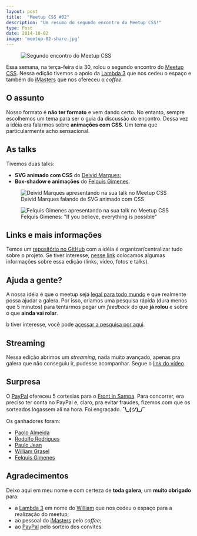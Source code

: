 ```yaml
---
layout: post
title:  "Meetup CSS #02"
description: "Um resumo do segundo encontro do Meetup CSS!"
type: Post
date: 2014-10-02
image: 'meetup-02-share.jpg'
---
```


<figure class="text-center loading">
    <img src="{{ site.baseurl}}build/img/posts/meetup-02-abertura.jpg" alt="Segundo encontro do Meetup CSS">
</figure>

Essa semana, na terça-feira dia 30, rolou o segundo encontro do <a href="http://www.meetup.com/CSS-SP/">Meetup CSS</a>. Nessa edição tivemos o apoio da <a href="http://www.lambda3.com.br/">Lambda 3</a> que nos cedeu o espaço e também do <a href="http://imasters.com.br/">iMasters</a> que nos ofereceu o <i>coffee</i>.

## O assunto

Nosso formato é <b>não ter formato</b> e vem dando certo. No entanto, sempre escolhemos um tema para ser o guia da discussão do encontro. Dessa vez a idéia era falarmos sobre <b>animações com CSS</b>. Um tema que particularmente acho sensacional.

## As talks

Tivemos duas talks:

* <b>SVG animado com CSS</b> do <a href="https://twitter.com/deividmarques">Deivid Marques</a>;
* <b>Box-shadow e animações</b> do <a href="https://twitter.com/felquis">Felquis Gimenes</a>.

<figure class="text-center loading">
    <img src="{{ site.baseurl}}build/img/posts/meetup-02-deivid-marques.jpg" alt="Deivid Marques apresentando na sua talk no Meetup CSS">
    <figcaption>Deivid Marques falando de SVG animado com CSS</figcaption>
</figure>

<figure class="text-center loading">
    <img src="{{ site.baseurl}}build/img/posts/meetup-02-felquis-gimenes.jpg" alt="Felquis Gimenes apresentando na sua talk no Meetup CSS">
    <figcaption>Felquis Gimenes: "If you believe, everything is possible"</figcaption>
</figure>

## Links e mais informações

Temos um <a href="https://github.com/raphaelfabeni/css-sp">repositório no GitHub</a> com a idéia é organizar/centralizar tudo sobre o projeto. Se tiver interesse, <a href="https://github.com/raphaelfabeni/css-sp/blob/master/meetups/02.md">nesse link</a> colocamos algumas informações sobre essa edição (links, vídeo, fotos e talks).

## Ajuda a gente?

A nossa idéia é que o meetup seja <a href="https://speakerdeck.com/raphaelfabeni/bem-vindos-ao-meetp-css?slide=3">legal para todo mundo</a> e que realmente possa ajudar a galera. Por isso, criamos uma pesquisa rápida (dura menos que 5 minutos) para tentarmos pegar um <i>feedback</i> do que <b>já rolou</b> e sobre o que <b>ainda vai rolar</b>.

b tiver interesse, você pode <a href="http://goo.gl/forms/09D1xYWF9e">acessar a pesquisa por aqui</a>.

## Streaming

Nessa edição abrimos um <i>streaming</i>, nada muito avançado, apenas pra galera que não conseguiu ir, pudesse acompanhar. Segue o <a href="https://www.youtube.com/watch?v=koeqI-ZYgCY&feature=youtu.be">link do vídeo</a>.

## Surpresa

O <a href="https://twitter.com/PayPal_BR">PayPal</a> ofereceu 5 cortesias para o <a href="http://frontinsampa.com.br/">Front in Sampa</a>. Para concorrer, era preciso ter conta no PayPal e, claro, pra evitar fraudes, fizemos com que os sorteados logassem ali na hora. Foi engraçado.  <b>¯\\\_(ツ)_/¯</b>

Os ganhadores foram:

* <a href="https://twitter.com/paolo_almeida">Paolo Almeida</a>
* <a href="https://twitter.com/rudwolf">Rodolfo Rodrigues</a>
* <a href="https://www.facebook.com/paulojeangs">Paulo Jean</a>
* <a href="https://www.facebook.com/wgrasel">William Grasel</a>
* <a href="https://twitter.com/felquis">Felquis Gimenes</a>

## Agradecimentos

Deixo aqui em meu nome e com certeza de <b>toda galera</b>, um <b>muito obrigado</b> para:

* a <a href="http://www.lambda3.com.br/">Lambda 3</a> em nome do <a href="https://www.facebook.com/wgrasel">William</a> que nos cedeu o espaço para a realização do meetup;
* ao pessoal do <a href="http://imasters.com.br/">iMasters</a> pelo <i>coffee</i>;
* ao <a href="https://twitter.com/PayPal_BR">PayPal</a> pelo sorteio dos convites.

